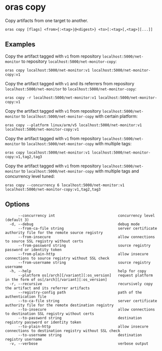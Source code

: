 # oras copy

Copy artifacts from one target to another.

```
oras copy [flags] <from>{:<tag>|@<digest>} <to>[:<tag>[,<tag>][...]]
```

## Examples

Copy the artifact tagged with `v1` from repository `localhost:5000/net-monitor` to repository `localhost:5000/net-monitor-copy`:

```
oras copy localhost:5000/net-monitor:v1 localhost:5000/net-monitor-copy:v1
```

Copy the artifact tagged with `v1` and its referrers from repository `localhost:5000/net-monitor` to `localhost:5000/net-monitor-copy`:

```
oras copy -r localhost:5000/net-monitor:v1 localhost:5000/net-monitor-copy:v1
```

Copy the artifact tagged with `v1` from repository `localhost:5000/net-monitor` to `localhost:5000/net-monitor-copy` with certain platform:

```
oras copy --platform linux/arm/v5 localhost:5000/net-monitor:v1 localhost:5000/net-monitor-copy:v1 
```

Copy the artifact tagged with `v1` from repository `localhost:5000/net-monitor` to `localhost:5000/net-monitor-copy` with multiple tags:

```
oras copy localhost:5000/net-monitor:v1 localhost:5000/net-monitor-copy:v1,tag2,tag3
```

Copy the artifact tagged with `v1` from repository `localhost:5000/net-monitor` to `localhost:5000/net-monitor-copy` with multiple tags and concurrency level tuned:

```
oras copy --concurrency 6 localhost:5000/net-monitor:v1 localhost:5000/net-monitor-copy:v1,tag2,tag3
```

## Options

```
      --concurrency int                             concurrency level (default 3)
  -d, --debug                                       debug mode
      --from-ca-file string                         server certificate authority file for the remote source registry
      --from-insecure                               allow connections to source SSL registry without certs
      --from-password string                        source registry password or identity token
      --from-plain-http                             allow insecure connections to source registry without SSL check
      --from-username string                        source registry username
  -h, --help                                        help for copy
      --platform os[/arch][/variant][:os_version]   request platform in the form of os[/arch][/variant][:os_version]
  -r, --recursive                                   recursively copy the artifact and its referrer artifacts
      --registry-config path                        path of the authentication file
      --to-ca-file string                           server certificate authority file for the remote destination registry
      --to-insecure                                 allow connections to destination SSL registry without certs
      --to-password string                          destination registry password or identity token
      --to-plain-http                               allow insecure connections to destination registry without SSL check
      --to-username string                          destination registry username
  -v, --verbose                                     verbose output
```
